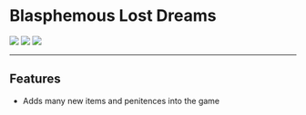 # Blasphemous Lost Dreams

<div>
  <img src="https://img.shields.io/github/v/release/BrandenEK/Blasphemous.LostDreams?style=for-the-badge">
  <img src="https://img.shields.io/github/last-commit/BrandenEK/Blasphemous.LostDreams?color=important&style=for-the-badge">
  <img src="https://img.shields.io/github/downloads/BrandenEK/Blasphemous.LostDreams/total?color=success&style=for-the-badge">
</div>

---

## Features

- Adds many new items and penitences into the game
